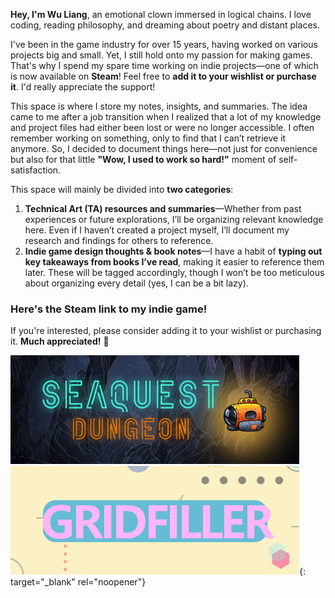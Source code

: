 **Hey, I'm Wu Liang**, an emotional clown immersed in logical chains. I love coding, reading philosophy, and dreaming about poetry and distant places.

I've been in the game industry for over 15 years, having worked on various projects big and small. Yet, I still hold onto my passion for making games. That's why I spend my spare time working on indie projects—one of which is now available on **Steam**! Feel free to **add it to your wishlist or purchase it**. I'd really appreciate the support!

This space is where I store my notes, insights, and summaries. The idea came to me after a job transition when I realized that a lot of my knowledge and project files had either been lost or were no longer accessible. I often remember working on something, only to find that I can’t retrieve it anymore. So, I decided to document things here—not just for convenience but also for that little **"Wow, I used to work so hard!"** moment of self-satisfaction.

This space will mainly be divided into **two categories**:

1. **Technical Art (TA) resources and summaries**—Whether from past experiences or future explorations, I’ll be organizing relevant knowledge here. Even if I haven’t created a project myself, I’ll document my research and findings for others to reference.
2. **Indie game design thoughts & book notes**—I have a habit of **typing out key takeaways from books I’ve read**, making it easier to reference them later. These will be tagged accordingly, though I won’t be too meticulous about organizing every detail (yes, I can be a bit lazy).

### **Here's the Steam link to my indie game!**

If you're interested, please consider adding it to your wishlist or purchasing it. **Much appreciated!** 🚀

[![](/uploads/462x174-小宣传图.jpg)![](/uploads/462x174-小宣传图.png)](https://store.steampowered.com/app/3481670/GridFiller/){: target="_blank" rel="noopener"}
